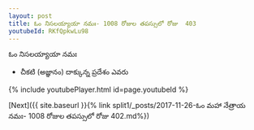 ```yaml
---
layout: post
title: ఓం నిసలయ్యాయా నమః- 1008 రోజుల తపస్సులో రోజు  403
youtubeId: RKfQpkwLu98
---
```

 
 
 ఓం నిసలయ్యాయా నమః  
 
 -  చీకటి (అజ్ఞానం) దాక్కున్న ప్రదేశం ఎవరు 
 
  
 
  
 
 
 
 
 
 


{% include youtubePlayer.html id=page.youtubeId %}
 
[Next]({{ site.baseurl }}{% link  split1/_posts/2017-11-26-ఓం మహా నేత్రాయ నమః- 1008 రోజుల తపస్సులో రోజు  402.md%})
 
